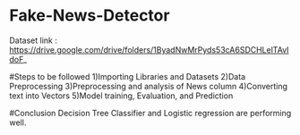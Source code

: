 # Fake-News-Detector
Dataset link : https://drive.google.com/drive/folders/1ByadNwMrPyds53cA6SDCHLelTAvIdoF_

#Steps to be followed
1)Importing Libraries and Datasets
2)Data Preprocessing
3)Preprocessing and analysis of News column
4)Converting text into Vectors
5)Model training, Evaluation, and Prediction

#Conclusion
Decision Tree Classifier and Logistic regression are performing well.
